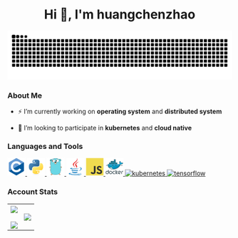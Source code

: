 <h1 align="center">Hi 👋, I'm huangchenzhao</h1>

![](https://raw.githubusercontent.com/huangchenzhao/huangchenzhao/output/github-contribution-grid-snake.svg)    

<h3 align="left">About Me</h3>

- ⚡ I’m currently working on **operating system** and **distributed system**

- 🌱 I’m looking to participate in **kubernetes** and **cloud native**

<h3 align="left">Languages and Tools</h3>
<p align="left"> <a href="https://www.cprogramming.com/" target="_blank" rel="noreferrer"> <img src="https://raw.githubusercontent.com/devicons/devicon/master/icons/c/c-original.svg" alt="c" width="40" height="40"/> </a> <a href="https://www.docker.com/" target="_blank" rel="noreferrer"> <img 
                                                                                                                                         src="https://raw.githubusercontent.com/devicons/devicon/master/icons/python/python-original.svg" alt="python" width="40" height="40"/> </a> <a href="https://www.tensorflow.org" target="_blank" rel="noreferrer"> <img                                                                                                                                         src="https://raw.githubusercontent.com/devicons/devicon/master/icons/go/go-original.svg" alt="go" width="40" height="40"/> </a> <a href="https://www.java.com" target="_blank" rel="noreferrer"> <img src="https://raw.githubusercontent.com/devicons/devicon/master/icons/java/java-original.svg" alt="java" width="40" height="40"/> </a> <a href="https://developer.mozilla.org/en-US/docs/Web/JavaScript" target="_blank" rel="noreferrer"> <img src="https://raw.githubusercontent.com/devicons/devicon/master/icons/javascript/javascript-original.svg" alt="javascript" width="40" height="40"/> </a> <a href="https://kubernetes.io" target="_blank" rel="noreferrer"> <img 
                                                                                                 src="https://raw.githubusercontent.com/devicons/devicon/master/icons/docker/docker-original-wordmark.svg" alt="docker" width="40" height="40"/> </a> <a href="https://golang.org" target="_blank" rel="noreferrer"> <img src="https://www.vectorlogo.zone/logos/kubernetes/kubernetes-icon.svg" alt="kubernetes" width="40" height="40"/> </a> <a href="https://www.python.org" target="_blank" rel="noreferrer"> <img 
                                                                                         src="https://www.vectorlogo.zone/logos/tensorflow/tensorflow-icon.svg" alt="tensorflow" width="40" height="40"/> </a> </p>

<h3 align="left">Account Stats</h3>

<table border="0" align="center">
<tr border="0">
<td width="50%" align="center">
  
  <img  align="center"  src="https://github-readme-stats.vercel.app/api?username=huangchenzhao&show_icons=true&count_private=true" />
  <br></br>

   <img align="center" style="padding=0;"  src="https://stats.justsong.cn/api/leetcode?username=everyang-cong-tou&cn=true"/> 


  
</td>

<td width="50%" align="center">

  <img  align="center"  src="https://github-readme-stats.anuraghazra1.vercel.app/api/top-langs/?username=huangchenzhao&hide_border=true&no-bg=true&no-frame=true&langs_count=8"/>
  
  </td>
</tr>
</table>


